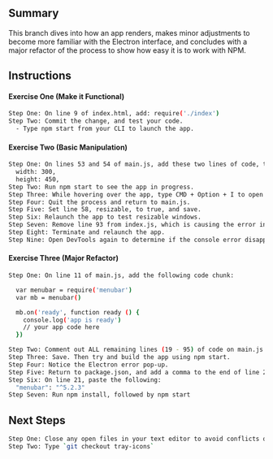 ## Summary
This branch dives into how an app renders, makes minor adjustments to become more familiar with the Electron interface, and concludes with a major refactor of the process to show how easy it is to work with NPM.

## Instructions
#### Exercise One (Make it Functional)
```sh
Step One: On line 9 of index.html, add: require('./index')
Step Two: Commit the change, and test your code.
  - Type npm start from your CLI to launch the app.
```
#### Exercise Two (Basic Manipulation)
```sh
Step One: On lines 53 and 54 of main.js, add these two lines of code, then save:
  width: 300,
  height: 450,
Step Two: Run npm start to see the app in progress.
Step Three: While hovering over the app, type CMD + Option + I to open Google Dev Tools.
Step Four: Quit the process and return to main.js.
Step Five: Set line 58, resizable, to true, and save.
Step Six: Relaunch the app to test resizable windows.
Step Seven: Remove line 93 from index.js, which is causing the error in the console dialog, and save.
Step Eight: Terminate and relaunch the app.
Step Nine: Open DevTools again to determine if the console error disappears.
```
#### Exercise Three (Major Refactor)
```sh
Step One: On line 11 of main.js, add the following code chunk:

  var menubar = require('menubar')
  var mb = menubar()

  mb.on('ready', function ready () {
    console.log('app is ready')
    // your app code here
  })

Step Two: Comment out ALL remaining lines (19 - 95) of code on main.js
Step Three: Save. Then try and build the app using npm start.  
Step Four: Notice the Electron error pop-up.
Step Five: Return to package.json, and add a comma to the end of line 20.
Step Six: On line 21, paste the following:
  "menubar": "^5.2.3"
Step Seven: Run npm install, followed by npm start
```

## Next Steps
```sh
Step One: Close any open files in your text editor to avoid conflicts on a branch change
Step Two: Type `git checkout tray-icons`
```
